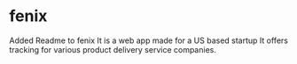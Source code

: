 # fenix
Added Readme to fenix
It is a web app made for a US based startup
It offers tracking for various product delivery service companies.
